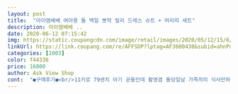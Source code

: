 ```yaml
---
layout: post 
title:  "아이엠베베 여아용 돌 백일 뽀작 릴리 드레스 슈트 + 머리띠 세트" 
description: 아이엠베베 ..
date: 2020-06-12 07:15:42 
img: https://static.coupangcdn.com/image/retail/images/2020/05/12/15/6/3d6c3d2b-d6f3-440e-89b7-e481f8115fb7.jpg 
linkUrl: https://link.coupang.com/re/AFFSDP?lptag=AF3600438&subid=ahnPublicAsk&pageKey=1524140838&itemId=2615173002&vendorItemId=70606219808&traceid=V0-113-377c7352c5dc63fb 
categories: [1003] 
color: f44336 
price: 16800 
author: Ask View Shop 
cont:  "●구매후기●<br/>11키로 79센치 아기 곧돌인데 촬영겸 돌당일날 가족끼리 식사만하는지라 옷이필요했는데 조금헐렁하게이쁘게 맞네요<br/>돌이 한여름이라 두껍진않을까 했지만 거즈면이라 땀배출잘되고 시원할거같네요 이가격에 너무이쁩니다 밴드도 이쁘지만 아기머리숱이 엄청많아서 붕뜨드라구여 모자는 집에있는걸로 씌었어요<br/>리뷰가없어 고민하시는분들 추천입니다^^<br/>아기평소사이즈 90<br/>허벅지가 고무줄이아니라 더좋았어요조일까걱정도 없고!<br/>" 
---
```

